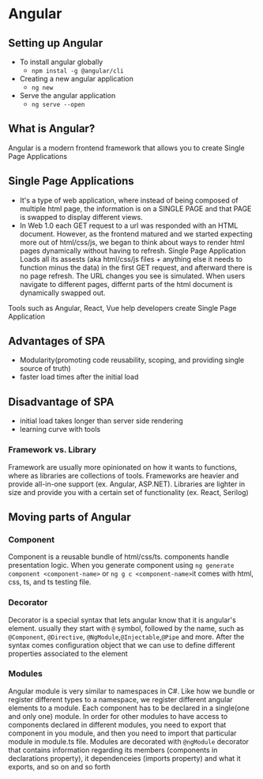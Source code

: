 # Angular 

## Setting up Angular
- To install angular globally
    - `npm instal -g @angular/cli`
- Creating a new angular application
    - `ng new`
- Serve the angular application
    - `ng serve --open`

## What is Angular?
Angular is a modern frontend framework that allows you to create Single Page Applications

## Single Page Applications
- It's a type of web application, where instead of being composed of multiple html page, the information is on a SINGLE PAGE and that PAGE is swapped to display different views.
- In Web 1.0 each GET request to a url was responded with an HTML document. However, as the frontend matured and we started expecting more out of html/css/js, we began to think about ways to render html pages dynamically without having to refresh. Single Page Application Loads all its assests (aka html/css/js files + anything else it needs to function minus the data) in the first GET request, and afterward there is no page refresh. The URL changes you see is simulated. When users navigate to different pages, differnt parts of the html document is dynamically swapped out.

Tools such as Angular, React, Vue help developers create Single Page Application

## Advantages of SPA
- Modularity(promoting code reusability, scoping, and providing single source of truth)
- faster load times after the initial load

## Disadvantage of SPA
- initial load takes longer than server side rendering
- learning curve with tools

### Framework vs. Library
Framework are usually more opinionated on how it wants to functions, where as libraries are collections of tools. Frameworks are heavier and provide all-in-one support (ex. Angular, ASP.NET). Libraries are lighter in size and provide you with a certain set of functionality (ex. React, Serilog)



## Moving parts of Angular
### Component
Component is a reusable bundle of html/css/ts. components handle presentation logic.
When you generate component using `ng generate component <component-name>` or `ng g c <component-name>`it comes with html, css, ts, and ts testing file.

### Decorator
Decorator is a special syntax that lets angular know that it is angular's element. usually they start with `@` symbol, followed by the name, such as `@Component`, `@Directive`, `@NgModule`,`@Injectable`,`@Pipe` and more. After the syntax comes configuration object that we can use to define different properties associated to the element

### Modules
Angular module is very similar to namespaces in C#. Like how we bundle or register different types to a namespace, we register different angular elements to a module. Each component has to be declared in a single(one and only one) module. In order for other modules to have access to components declared in different modules, you need to export that component in you module, and then you need to import that particular module in module.ts file. Modules are decorated with `@ngModule` decorator that contains information regarding its members (components in declarations property), it dependenceies (imports property) and what it exports, and so on and so forth

